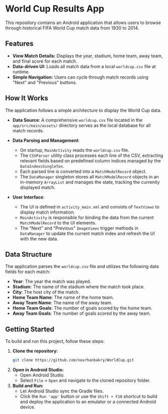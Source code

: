 # World Cup Results App
This repository contains an Android application that allows users to browse through historical FIFA World Cup match data from 1930 to 2014.

## Features

*   **View Match Details:** Displays the year, stadium, home team, away team, and final score for each match.
*   **Data-driven UI:** Loads all match data from a local `worldcup.csv` file at runtime.
*   **Simple Navigation:** Users can cycle through match records using "Next" and "Previous" buttons.

## How It Works

The application follows a simple architecture to display the World Cup data.

*   **Data Source**: A comprehensive `worldcup.csv` file located in the `app/src/main/assets/` directory serves as the local database for all match records.

*   **Data Parsing and Management**:
    *   On startup, `MainActivity` reads the `worldcup.csv` file.
    *   The `CSVParser` utility class processes each line of the CSV, extracting relevant fields based on predefined column indices managed by the `DataIndexsSingleTon`.
    *   Each parsed line is converted into a `MatchModelRecord` object.
    *   The `DataManager` singleton stores all `MatchModelRecord` objects in an in-memory `ArrayList` and manages the state, tracking the currently displayed match.

*   **User Interface**:
    *   The UI is defined in `activity_main.xml` and consists of `TextViews` to display match information.
    *   `MainActivity` is responsible for binding the data from the current `MatchModelRecord` to the UI elements.
    *   The "Next" and "Previous" `ImageViews` trigger methods in `DataManager` to update the current match index and refresh the UI with the new data.

## Data Structure

The application parses the `worldcup.csv` file and utilizes the following data fields for each match:

*   **Year**: The year the match was played.
*   **Stadium**: The name of the stadium where the match took place.
*   **City**: The host city of the match.
*   **Home Team Name**: The name of the home team.
*   **Away Team Name**: The name of the away team.
*   **Home Team Goals**: The number of goals scored by the home team.
*   **Away Team Goals**: The number of goals scored by the away team.

## Getting Started

To build and run this project, follow these steps:

1.  **Clone the repository:**
    ```sh
    git clone https://github.com/nourhanbakry/WorldCup.git
    ```
2.  **Open in Android Studio:**
    *   Open Android Studio.
    *   Select `File` > `Open` and navigate to the cloned repository folder.
3.  **Build and Run:**
    *   Let Android Studio sync the Gradle files.
    *   Click the `Run 'app'` button or use the `Shift + F10` shortcut to build and deploy the application to an emulator or a connected Android device.
